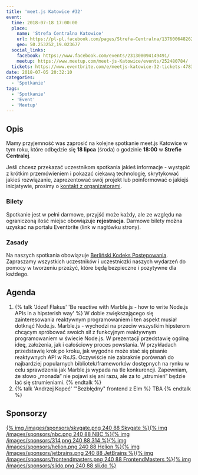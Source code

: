 ```yaml
---
title: 'meet.js Katowice #32'
event:
  time: 2018-07-18 17:00:00
  place:
    name: 'Strefa Centralna Katowice'
    url: https://pl-pl.facebook.com/pages/Strefa-Centralna/1376006482624106
    geo: 50.253252,19.023677
  social_links:
    facebook: https://www.facebook.com/events/231308094149491/
    meetup: https://www.meetup.com/meet-js-Katowice/events/252480784/
  tickets: https://www.eventbrite.com/e/meetjs-katowice-32-tickets-47830895496
date: 2018-07-05 20:32:10
categories:
  - 'Spotkanie'
tags:
  - 'Spotkanie'
  - 'Event'
  - 'Meetup'
---
```

## Opis

Mamy przyjemność was zaprosić na kolejne spotkanie meet.js Katowice w tym roku, które odbędzie się **18 lipca** (środa) o godzinie **18:00** w **Strefie Centralej**.

Jeśli chcesz przekazać uczestnikom spotkania jakieś informacje - wystąpić z krótkim przemówieniem i pokazać ciekawą technologię, skrytykować jakieś rozwiązanie, zaprezentować swój projekt lub poinformować o jakiejś inicjatywie, prosimy o [kontakt z organizatorami](/about/#Kontakt).


### Bilety

Spotkanie jest w pełni darmowe, przyjść może każdy, ale ze względu na ograniczoną ilość miejsc obowiązuje **rejestracja**. Darmowe bilety można uzyskać na portalu Eventbrite (link w nagłówku strony).

### Zasady

Na naszych spotkania obowiązuje [Berliński Kodeks Postępowania][berlin-coc]. Zapraszamy wszystkich uczestników i uczestniczki naszych wydarzeń do pomocy w tworzeniu przeżyć, które będą bezpieczne i pozytywne dla każdego.

## Agenda

1. {% talk 'Józef Flakus' 'Be reactive with Marble.js - how to write Node.js APIs in a hipsterish way' %}
W dobie zwiększającego się zainteresowania reaktywnym programowaniem i ten aspekt musiał dotknąć Node.js.
Marble.js - wychodzi na przeciw wszystkim hipsterom chcącym spróbować swoich sił z funkcyjnym reaktywnym programowaniem w świecie Node.js.
W prezentacji przedstawię ogólną ideę, założenia, jak i całościowy proces powstania. W przykładach przedstawię krok po kroku, jak wygodne może stać się pisanie reaktywnych API w RxJS.
Oczywiście nie zabraknie porównań do najbardziej popularnych bibliotek/frameworków dostępnych na rynku w celu sprawdzenia jak Marble.js wypada na tle konkurencji.
Zapewniam, że słowo „monada” nie pojawi się ani razu, ale za to „strumień” będzie lać się strumieniami.
{% endtalk %}
2. {% talk 'Andrzej Kopeć' '"Bezbłędny" frontend z Elm %}
TBA
{% endtalk %}

## Sponsorzy

[{% img /images/sponsors/skygate.png 240 88 Skygate %}][skygate][{% img /images/sponsors/nbc.png 240 88 NBC %}][nbc][{% img /images/sponsors/314.png 240 88 314 %}][314tt][{% img /images/sponsors/helion.png 240 88 Helion %}][helion][{% img /images/sponsors/jetbrains.png 240 88 JetBrains %}][jetbrains][{% img /images/sponsors/frontendmasters.png 240 88 FrontendMasters %}][frontendmasters][{% img /images/sponsors/slido.png 240 88 sli.do %}][slido]

[berlin-coc]: http://berlincodeofconduct.org/pl

[skygate]: https://skygate.io
[nbc]: https://nbc.com.pl
[314tt]: http://314.tt
[helion]: http://helion.pl/
[jetbrains]: https://www.jetbrains.com
[frontendmasters]: https://frontendmasters.com
[slido]: https://www.sli.do
